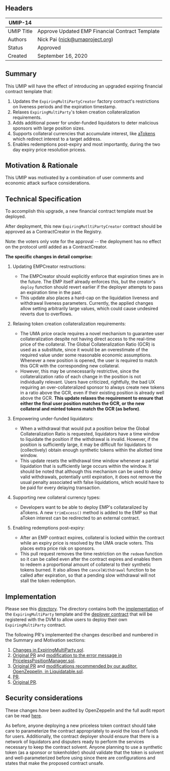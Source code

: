 ## Headers
| UMIP-14    |                                                                                                                                          |
|------------|------------------------------------------------------------------------------------------------------------------------------------------|
| UMIP Title | Approve Updated EMP Financial Contract Template              |
| Authors    | Nick Pai (nick@umaproject.org) |
| Status     | Approved                                                                                                                             |
| Created    | September 16, 2020                                                                                                                           |

## Summary
This UMIP will have the effect of introducing an upgraded expiring financial contract template that:
1. Updates the `ExpiringMultiPartyCreator` factory contract's restrictions on liveness periods and the expiration timestamp.
2. Relaxes `ExpiringMultiParty`'s token creation collateralization requirements.
3. Adds additional power for under-funded liquidators to deter malicious sponsors with large position sizes.
4. Supports collateral currencies that accumulate interest, like [aTokens](https://docs.aave.com/developers/developing-on-aave/the-protocol/atokens#redirectintereststream) which redirect interest to a target address.
5. Enables redemptions post-expiry and most importantly, during the two day expiry price resolution pricess.

## Motivation & Rationale

This UMIP was motivated by a combination of user comments and economic attack surface considerations.

## Technical Specification
To accomplish this upgrade, a new financial contract template must be deployed.

After deployment, this new `ExpiringMutltiPartyCreator` contract should be approved as a ContractCreator in the Registry.

Note: the voters only vote for the approval -- the deployment has no effect on the protocol until added as a ContractCreator.

**The specific changes in detail comprise:**

1. Updating EMPCreator restructions:
    - The EMPCreator should explicitly enforce that expiration times are in the future. The EMP itself already enforces this, but the creator's `deploy` function should revert earlier if the deployer attempts to pass an expiration time in the past.
    - This update also places a hard-cap on the liquidation liveness and withdrawal liveness parameters. Currently, the applied changes allow setting arbitrarily large values, which could cause undesired reverts due to overflows.

2. Relaxing token creation collateralization requirements:
    - The UMA price oracle requires a novel mechanism to guarantee user collateralization despite not having direct access to the real-time price of the collateral. The Global Collateralization Ratio (GCR) is used as a substitute, since it would be an overestimate of the required value under some reasonable economic assumptions. Whenever a new position is opened, the user is required to match this GCR with the corresponding new collateral.
    - However, this may be unnecessarily restrictive, since the collateralization ratio of each change in the position is not individually relevant. Users have criticized, rightfully, the bad UX requiring an over-collateralized sponsor to always create new tokens in a ratio above the GCR, even if their existing position is already well above the GCR. **This update relaxes the requirement to ensure that either the final user position matches the GCR, or the new collateral and minted tokens match the GCR (as before)**.

3. Empowering under-funded liquidators:
    - When a withdrawal that would put a position below the Global Collateralization Ratio is requested, liquidators have a time window to liquidate the position if the withdrawal is invalid. However, if the position is sufficiently large, it may be difficult for liquidators to (collectively) obtain enough synthetic tokens within the allotted time window.
    - This update resets the withdrawal time window whenever a partial liquidation that is sufficiently large occurs within the window. It should be noted that although this mechanism can be used to delay valid withdrawals, potentially until expiration, it does not remove the usual penalty associated with false liquidations, which would have to be paid for every delaying transaction.

4. Supporting new collateral currency types:
    - Developers want to be able to deploy EMP's collataralized by aTokens. A new `trimExcess()` method is added to the EMP so that aToken interest can be redirected to an external contract.

5. Enabling redemptions post-expiry:
    - After an EMP contract expires, collateral is locked within the contract while an expiry price is resolved by the UMA oracle voters. This places extra price risk on sponsors.
    - This pull request removes the time restriction on the `redeem` function so it can be called even after the contract expires and enables them to redeem a proportional amount of collateral to their synthetic tokens burned. It also allows the `cancelWithdrawal` function to be called after expiration, so that a pending slow withdrawal will not stall the token redemption.

## Implementation

Please see this [directory](https://github.com/UMAprotocol/protocol/tree/master/core/contracts/financial-templates/expiring-multiparty). The directory contains both the [implementation](https://github.com/UMAprotocol/protocol/blob/master/core/contracts/financial-templates/expiring-multiparty/ExpiringMultiParty.sol) of the `ExpiringMultiParty` template and the [deployer contract](https://github.com/UMAprotocol/protocol/blob/master/core/contracts/financial-templates/expiring-multiparty/ExpiringMultiPartyCreator.sol) that will be registered with the DVM to allow users to deploy their own `ExpiringMultiParty` contract.

The following PR's implemented the changes described and numbered in the Summary and Motivation sections:
1. [Changes in ExpiringMultiParty.sol](https://github.com/UMAprotocol/protocol/pull/1971).
2. [Original PR](https://github.com/UMAprotocol/protocol/pull/1844) and [modification to the error message in PricelessPositionManager.sol](https://github.com/UMAprotocol/protocol/pull/1971).
3. [Original PR](https://github.com/UMAprotocol/protocol/pull/1859) and [modifications recommended by our auditor, OpenZeppelin, in Liquidatable.sol](https://github.com/UMAprotocol/protocol/pull/1971).
4. [PR](https://github.com/UMAprotocol/protocol/pull/1975).
5. [Original PR](https://github.com/UMAprotocol/protocol/pull/1968).

## Security considerations
These changes *have* been audited by OpenZeppelin and the full audit report can be read [here](https://blog.openzeppelin.com/uma-audit-phase-3/).

As before, anyone deploying a new priceless token contract should take care to parameterize the contract appropriately to avoid the loss of funds for users. Additionally, the contract deployer should ensure that there is a network of liquidators and disputers ready to perform the services necessary to keep the contract solvent. Anyone planning to use a synthetic token (as a sponsor or tokenholder) should validate that the token is solvent and well-parameterized before using since there are configurations and states that make the proposed contract unsafe.
